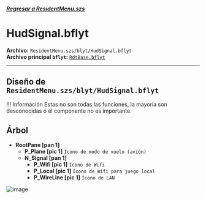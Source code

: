 ##### [Regresar a ResidentMenu.szs](../index.md)

# HudSignal.bflyt

**Archivo:** `ResidentMenu.szs/blyt/HudSignal.bflyt`<br>
**Archivo principal `bflyt`:** [`RdtBase.bflyt`](../RdtBase.bflyt.md)

---

## Diseño de `ResidentMenu.szs/blyt/HudSignal.bflyt`

<!-- prettier-ignore -->
!!! Información
    Estas no son todas las funciones, la mayoría son desconocidas o el componente no es importante.
	
## Árbol

- **RootPane [pan 1]**
    - **P_Plane [pic 1]** `Ícono de modo de vuelo (avión)`
    - **N_Signal [pan 1]**
        - **P_Wifi [pic 1]** `Ícono de Wifi`
        - **P_Local [pic 1]** `Ícono de Wifi para juego local`
        - **P_WireLine [pic 1]** `Ícono de LAN`

![image](https://github.com/ElGatoFiestero/TutorialTemasNintendoSwitch/assets/159089859/9b99d5f8-5620-46f2-8036-f56db6ca2805)
